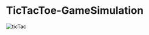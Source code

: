 # TicTacToe-GameSimulation

![ticTac](https://user-images.githubusercontent.com/55086085/87623960-2e7f0000-c744-11ea-8b72-68fb611b3164.gif)

